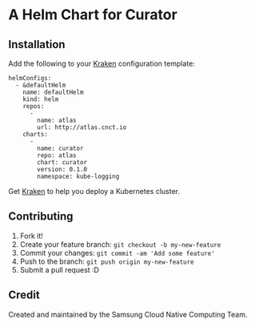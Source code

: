# A Helm Chart for Curator

## Installation

Add the following to your [Kraken](https://github.com/samsung-cnct/kraken-lib) configuration template:
```
helmConfigs:
  - &defaultHelm
    name: defaultHelm
    kind: helm
    repos:
      -
        name: atlas
        url: http://atlas.cnct.io
    charts:
      -
        name: curator
        repo: atlas
        chart: curator
        version: 0.1.0
        namespace: kube-logging
```

Get [Kraken](https://github.com/samsung-cnct/kraken) to help you deploy a Kubernetes cluster.

## Contributing

1. Fork it!
2. Create your feature branch: `git checkout -b my-new-feature`
3. Commit your changes: `git commit -am 'Add some feature'`
4. Push to the branch: `git push origin my-new-feature`
5. Submit a pull request :D

## Credit

Created and maintained by the Samsung Cloud Native Computing Team.
